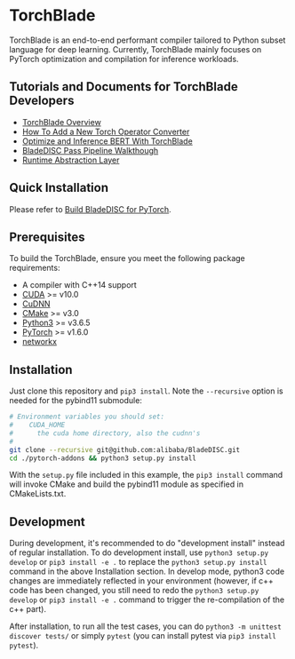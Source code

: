 # TorchBlade

TorchBlade is an end-to-end performant compiler tailored to Python subset
language for deep learning. Currently, TorchBlade mainly focuses on PyTorch
optimization and compilation for inference workloads.

## Tutorials and Documents for TorchBlade Developers

- [TorchBlade Overview](/docs/developers/bladedisc_torch_overview.md)
- [How To Add a New Torch Operator Converter](/docs/developers/add_new_torch_ops.md)
- [Optimize and Inference BERT With TorchBlade](/docs/tutorials/torch_bert_tutorial.md)
- [BladeDISC Pass Pipeline Walkthough](/docs/developers/pass_pipeline.md)
- [Runtime Abstraction Layer](/docs/developers/runtime_abstraction_layer.md)

## Quick Installation

Please refer to
[Build BladeDISC for PyTorch](/docs/build_from_source.md#build-bladedisc-for-pytorch.md).

## Prerequisites

To build the TorchBlade, ensure you meet the following package requirements:

- A compiler with C++14 support
- [CUDA](https://developer.nvidia.com/cuda-toolkit) >= v10.0
- [CuDNN](https://developer.nvidia.com/rdp/cudnn-archive)
- [CMake](https://github.com/Kitware/CMake/releases) >= v3.0
- [Python3](https://www.python.org/downloads/release/python-365/) >= v3.6.5
- [PyTorch](https://pytorch.org/) >= v1.6.0
- [networkx](https://networkx.org/)

## Installation

Just clone this repository and `pip3 install`. Note the `--recursive` option is
needed for the pybind11 submodule:

```bash
# Environment variables you should set:
#    CUDA_HOME
#      the cuda home directory, also the cudnn's
#
git clone --recursive git@github.com:alibaba/BladeDISC.git
cd ./pytorch-addons && python3 setup.py install
```

With the `setup.py` file included in this example, the `pip3 install` command
will invoke CMake and build the pybind11 module as specified in CMakeLists.txt.

## Development

During development, it's recommended to do "development install" instead of
regular installation. To do development install, use `python3 setup.py develop`
or `pip3 install -e .` to replace the `python3 setup.py install` command in the
above Installation section. In develop mode, python3 code changes are
immediately reflected in your environment (however, if c++ code has been
changed, you still need to redo the `python3 setup.py develop` or
`pip3 install -e .` command to trigger the re-compilation of the c++ part).

After installation, to run all the test cases, you can do
`python3 -m unittest discover tests/` or simply `pytest` (you can install pytest
via `pip3 install pytest`).
